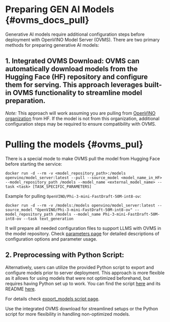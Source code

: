 # Preparing GEN AI Models {#ovms_docs_pull}

Generative AI models require additional configuration steps before deployment with OpenVINO Model Server (OVMS). There are two primary methods for preparing generative AI models:

## 1. **Integrated OVMS Download**: OVMS can automatically download models from the Hugging Face (HF) repository and configure them for serving. This approach leverages built-in OVMS functionality to streamline model preparation.

*Note:* This approach will work assuming you are pulling from [OpenVINO organization](https://huggingface.co/OpenVINO) from HF. If the model is not from this organization, additional configuration steps may be required to ensure compatibility with OVMS.

# Pulling the models {#ovms_pul}

There is a special mode to make OVMS pull the model from Hugging Face before starting the service:

```{code}
docker run -d --rm -v <model_repository_path>:/models openvino/model_server:latest --pull --source_model <model_name_in_HF> --model_repository_path /models --model_name <external_model_name> --task <task> [TASK_SPECIFIC_PARAMETERS]
```

Example for pulling `OpenVINO/Phi-3-mini-FastDraft-50M-int8-ov`:

```{bash}
docker run -d --rm -v /models:/models openvino/model_server:latest --source_model "OpenVINO/Phi-3-mini-FastDraft-50M-int8-ov" --model_repository_path /models --model_name Phi-3-mini-FastDraft-50M-int8-ov --task text_generation 
```

It will prepare all needed configuration files to support LLMS with OVMS in the model repository. Check [parameters page](./parameters.md) for detailed descriptions of configuration options and parameter usage.

## 2. **Preprocessing with Python Script**:
Alternatively, users can utilize the provided Python script to export and configure models prior to server deployment. This approach is more flexible as it allows for using models that were not optimized beforehand, but requires having Python set up to work. You can find the script [here](./../demos/common/export_models/export_models.py) and its README [here](./../demos/common/export_models/README.md).

For details check [export_models script page](./../demos/common/export_models/README.md).

Use the integrated OVMS download for streamlined setups or the Python script for more flexibility in handling non-optimized models.

